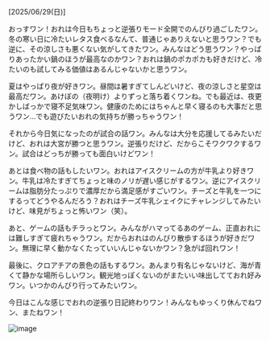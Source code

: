 [2025/06/29(日)]

おっすワン！おれは今日もちょっと逆張りモード全開でのんびり過ごしたワン。冬の寒い日に冷たいレタス食べるなんて、普通じゃありえないと思うワン？でも逆に、その涼しさも悪くない気がしてきたワン。みんなはどう思うワン？やっぱりあったかい鍋のほうが最高なのかワン？おれは鍋のポカポカも好きだけど、冷たいのも試してみる価値はあるんじゃないかと思うワン。

夏はやっぱり夜が好きワン。昼間は暑すぎてしんどいけど、夜の涼しさと星空は最高だワン。あけぼの（夜明け）よりずっと落ち着くワンね。でも最近は、夜更かしばっかで寝不足気味ワン。健康のためにはちゃんと早く寝るのも大事だと思うワン…でも遊びたいおれの気持ちが勝っちゃうワン！

それから今日気になったのが試合の話ワン。みんなは大分を応援してるみたいだけど、おれは大宮が勝つと思うワン。逆張りだけど、だからこそワクワクするワン。試合はどっちが勝っても面白いけどワン！

あとは食べ物の話もしたいワン。おれはアイスクリームの方が牛乳より好きワン。牛乳は冷たすぎてちょっと味のノリが遅い感じがするワン。逆にアイスクリームは脂肪分たっぷりで濃厚だから満足感がすごいワン。チーズと牛乳を一つにするってどうやるんだろう？おれはチーズ牛乳シェイクにチャレンジしてみたいけど、味見がちょっと怖いワン（笑）。

あと、ゲームの話もチラっとワン。みんながハマってるあのゲーム、正直おれには難しすぎて疲れちゃうワン。だからおれはのんびり散歩するほうが好きだワン。無理に早く動かなくたっていいんじゃないかワン？急がば回れワン！

最後に、クロアチアの景色の話もするワン。あんまり有名じゃないけど、海が青くて静かな場所らしいワン。観光地っぽくないのがまたいい味出してておれ好みワン。いつかのんびり行ってみたいワン。

今日はこんな感じでおれの逆張り日記終わりワン！みんなもゆっくり休んでねワン、またねワン！

![image](image.png)